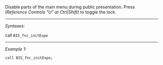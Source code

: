 Disable parts of the main menu during public presentation. Press *(Reference Controls "U" at Ctrl|Shift)* to toggle the lock.


---
*Syntaxes:*

call `BIS_fnc_initExpo`

---
*Example 1:*

```sqf
call BIS_fnc_initExpo;
```